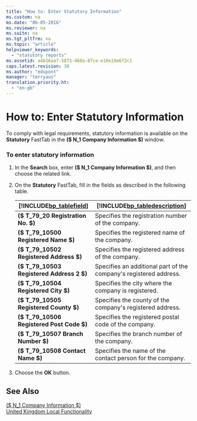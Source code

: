 ```yaml
---
title: "How to: Enter Statutory Information"
ms.custom: na
ms.date: "06-05-2016"
ms.reviewer: na
ms.suite: na
ms.tgt_pltfrm: na
ms.topic: "article"
helpviewer_keywords: 
  - "statutory reports"
ms.assetid: a4b16aa7-5873-468a-87ce-e10e19e6f2c1
caps.latest.revision: 30
ms.author: "edupont"
manager: "terryaus"
translation.priority.ht: 
  - "en-gb"
---
```

# How to: Enter Statutory Information
To comply with legal requirements, statutory information is available on the **Statutory** FastTab in the **\($ N\_1 Company Information $\)** window.  
  
### To enter statutory information  
  
1.  In the **Search** box, enter **\($ N\_1 Company Information $\)**, and then choose the related link.  
  
2.  On the **Statutory** FastTab, fill in the fields as described in the following table.  
  
    |[!INCLUDE[bp_tablefield](../../ApplicationDesign/includes/bp_tablefield_md.md)]|[!INCLUDE[bp_tabledescription](../../ApplicationDesign/includes/bp_tabledescription_md.md)]|  
    |---------------------------------|---------------------------------------|  
    |**\($ T\_79\_20 Registration No. $\)**|Specifies the registration number of the company.|  
    |**\($ T\_79\_10500 Registered Name $\)**|Specifies the registered name of the company.|  
    |**\($ T\_79\_10502 Registered Address $\)**|Specifies the registered address of the company.|  
    |**\($ T\_79\_10503 Registered Address 2 $\)**|Specifies an additional part of the company's registered address.|  
    |**\($ T\_79\_10504 Registered City $\)**|Specifies the city where the company is registered.|  
    |**\($ T\_79\_10505 Registered County $\)**|Specifies the county of the company's registered address.|  
    |**\($ T\_79\_10506 Registered Post Code $\)**|Specifies the registered postal code of the company.|  
    |**\($ T\_79\_10507 Branch Number $\)**|Specifies the branch number of the company.|  
    |**\($ T\_79\_10508 Contact Name $\)**|Specifies the name of the contact person for the company.|  
  
3.  Choose the **OK** button.  
  
## See Also  
 [\($ N\_1 Company Information $\)](assetId:///45c9cfb7-ca1f-4323-99cd-9360a5631648)   
 [United Kingdom Local Functionality](../../LocalFunctionalityForMicrosoftDynamicsNav2016/UnitedKingdom/united-kingdom-local-functionality.md)